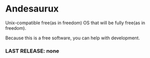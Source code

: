 # Andesaurux
Unix-compatible free(as in freedom) OS that will be fully free(as in freedom).

Because this is a free software, you can help with development.


### LAST RELEASE: none
